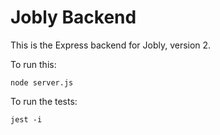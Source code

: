 # Jobly Backend

This is the Express backend for Jobly, version 2.

To run this:

    node server.js

To run the tests:

    jest -i

